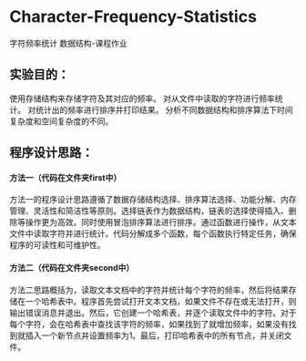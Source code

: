 # Character-Frequency-Statistics
字符频率统计
数据结构-课程作业

## 实验目的：
使用存储结构来存储字符及其对应的频率。
对从文件中读取的字符进行频率统计。
对统计出的频率进行排序并打印结果。
分析不同数据结构和排序算法下时间复杂度和空间复杂度的不同。

## 程序设计思路：
#### 方法一（代码在文件夹first中）
方法一的程序设计思路遵循了数据存储结构选择、排序算法选择、功能分解、内存管理、灵活性和简洁性等原则。选择链表作为数据结构，链表的选择使得插入、删除等操作更为高效。同时使用冒泡排序算法进行排序。通过函数进行操作，从文本文件中读取字符并进行统计。代码分解成多个函数，每个函数执行特定任务，确保程序的可读性和可维护性。

#### 方法二（代码在文件夹second中）
方法二思路概括为，读取文本文档中的字符并统计每个字符的频率，然后将结果存储在一个哈希表中。程序首先尝试打开文本文档，如果文件不存在或无法打开，则输出错误消息并退出。然后，它创建一个哈希表，并逐个读取文件中的字符。对于每个字符，会在哈希表中查找该字符的频率，如果找到了就增加频率，如果没有找到就插入一个新节点并设置频率为1。最后，打印哈希表中的所有节点，并关闭文件。
